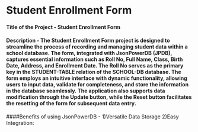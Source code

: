 # Student Enrollment Form
#### Title of the Project - Student Enrollment Form
#### Description -  The Student Enrollment Form project is designed to streamline the process of recording and managing student data within a school database. The form, integrated with JsonPowerDB (JPDB), captures essential information such as Roll No, Full Name, Class, Birth Date, Address, and Enrollment Date. The Roll No serves as the primary key in the STUDENT-TABLE relation of the SCHOOL-DB database. The form employs an intuitive interface with dynamic functionality, allowing users to input data, validate for completeness, and store the information in the database seamlessly. The application also supports data modification through the Update button, while the Reset button facilitates the resetting of the form for subsequent data entry. 
####Benefits of using JsonPowerDB - 1)Versatile Data Storage 2)Easy Integration: 
